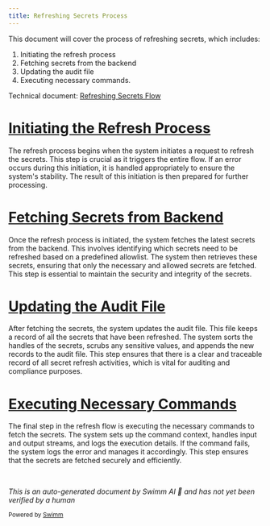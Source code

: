 ```yaml
---
title: Refreshing Secrets Process
---
```

This document will cover the process of refreshing secrets, which includes:

1. Initiating the refresh process
2. Fetching secrets from the backend
3. Updating the audit file
4. Executing necessary commands.

Technical document: <SwmLink doc-title="Refreshing Secrets Flow">[Refreshing Secrets Flow](/.swm/refreshing-secrets-flow.jj72nyi8.sw.md)</SwmLink>

# [Initiating the Refresh Process](https://app.swimm.io/repos/Z2l0aHViJTNBJTNBZGF0YWRvZy1hZ2VudCUzQSUzQVN3aW1tLURlbW8=/docs/jj72nyi8#handlerefresh)

The refresh process begins when the system initiates a request to refresh the secrets. This step is crucial as it triggers the entire flow. If an error occurs during this initiation, it is handled appropriately to ensure the system's stability. The result of this initiation is then prepared for further processing.

# [Fetching Secrets from Backend](https://app.swimm.io/repos/Z2l0aHViJTNBJTNBZGF0YWRvZy1hZ2VudCUzQSUzQVN3aW1tLURlbW8=/docs/jj72nyi8#refresh)

Once the refresh process is initiated, the system fetches the latest secrets from the backend. This involves identifying which secrets need to be refreshed based on a predefined allowlist. The system then retrieves these secrets, ensuring that only the necessary and allowed secrets are fetched. This step is essential to maintain the security and integrity of the secrets.

# [Updating the Audit File](https://app.swimm.io/repos/Z2l0aHViJTNBJTNBZGF0YWRvZy1hZ2VudCUzQSUzQVN3aW1tLURlbW8=/docs/jj72nyi8#adding-to-audit-file)

After fetching the secrets, the system updates the audit file. This file keeps a record of all the secrets that have been refreshed. The system sorts the handles of the secrets, scrubs any sensitive values, and appends the new records to the audit file. This step ensures that there is a clear and traceable record of all secret refresh activities, which is vital for auditing and compliance purposes.

# [Executing Necessary Commands](https://app.swimm.io/repos/Z2l0aHViJTNBJTNBZGF0YWRvZy1hZ2VudCUzQSUzQVN3aW1tLURlbW8=/docs/jj72nyi8#execcommand)

The final step in the refresh flow is executing the necessary commands to fetch the secrets. The system sets up the command context, handles input and output streams, and logs the execution details. If the command fails, the system logs the error and manages it accordingly. This step ensures that the secrets are fetched securely and efficiently.

&nbsp;

*This is an auto-generated document by Swimm AI 🌊 and has not yet been verified by a human*

<SwmMeta version="3.0.0" repo-id="Z2l0aHViJTNBJTNBZGF0YWRvZy1hZ2VudCUzQSUzQVN3aW1tLURlbW8=" repo-name="datadog-agent"><sup>Powered by [Swimm](/)</sup></SwmMeta>
